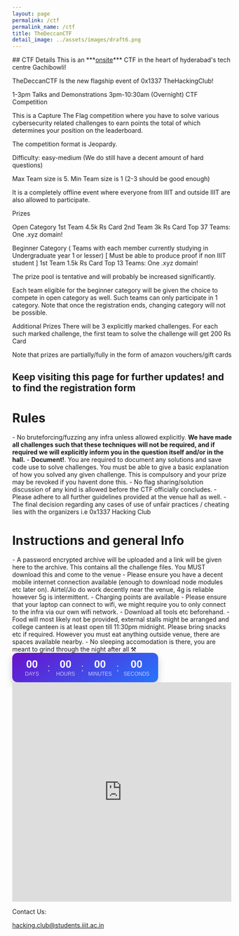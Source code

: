 ```yaml
---
layout: page
permalink: /ctf
permalink_name: /ctf
title: TheDeccanCTF
detail_image: ../assets/images/draft6.png
---
```

<centre>
</centre>
## CTF Details
This is an ***<u>onsite</u>*** CTF in the heart of hyderabad's tech centre Gachibowli!

TheDeccanCTF Is the new flagship event of 0x1337 TheHackingClub!

1-3pm Talks and Demonstrations
3pm-10:30am (Overnight) CTF Competition

This is a Capture The Flag competition where you have to solve various cybersecurity related challenges to earn points the total of which determines your position on the leaderboard.

The competition format is Jeopardy.

Difficulty: easy-medium
(We do still have a decent amount of hard questions)

Max Team size is 5. 
Min Team size is 1 (2-3 should be good enough) 
 
It is a completely offline event where everyone from IIIT and outside IIIT are also allowed to participate. 

Prizes

  Open Category 
   1st  Team  4.5k Rs Card 
   2nd Team 3k Rs Card
  Top 37 Teams: One .xyz domain!

 Beginner Category ( Teams with each member currently studying in Undergraduate year 1 or lesser) [ Must be able to produce proof if non IIIT student ]
    1st Team 1.5k Rs Card
  Top 13 Teams: One  .xyz domain!

The prize pool is tentative and will probably be increased significantly.

Each team eligible for the beginner category will be given the choice to compete in open 
category as well. Such teams can only participate in 1 category. Note that once the registration ends, changing category will not be possible.

Additional Prizes
There will be 3 explicitly marked challenges. For each such marked challenge, the first team to solve the challenge will get 200 Rs Card

Note that prizes are partially/fully in the form of amazon vouchers/gift cards

## Keep visiting this page for further updates! and to find the registration form

<h1>Rules</h1> 
- No bruteforcing/fuzzing any infra unless allowed explicitly.
<b> We have made all challenges such that these techniques will not be required, and if required we will explicitly inform you in the question itself and/or in the hall.</b>
- <b>Document!</b>. You are required to document any solutions and save code use to solve challenges. You must be able to give a basic explanation of how you solved any given challenge. This is compulsory and your prize may be revoked if you havent done this.
- No flag sharing/solution discussion of any kind is allowed before the CTF officially concludes.
- Please adhere to all further guidelines provided at the venue hall as well.
- The final decision regarding any cases of use of unfair practices / cheating lies with the organizers i.e 0x1337 Hacking Club

<h1>Instructions and general Info</h1>
- A password encrypted archive will be uploaded and a link will be given here to the archive. 
This contains all the challenge files. You MUST download this and come to the venue
- Please ensure you have a decent mobile internet connection available (enough to download node modules etc later on). Airtel/Jio do work decently near the venue, 4g is reliable however 5g is intermittent.
- Charging points are available
- Please ensure that your laptop can connect to wifi, we might require you to only connect to the infra via our own wifi network.
- Download all tools etc beforehand.
- Food will most likely not be provided, external stalls might be arranged and college canteen is at least open till 11:30pm midnight. Please bring snacks etc if required. However you must eat anything outside venue, there are spaces available nearby.
- No sleeping accomodation is there, you are meant to grind through the night after all ⚒️

<br/>
<div id="countdown-container" style="
    display: inline-flex;
    align-items: center;
    background: linear-gradient(145deg, #6a11cb 0%, #2575fc 100%);
    border-radius: 12px;
    padding: 12px 20px;
    box-shadow: 0 8px 16px rgba(0,0,0,0.2);
    color: white;
    font-family: 'Arial', sans-serif;
">
    <div style="
        display: flex;
        align-items: center;
        gap: 10px;
    ">
        <div style="
            display: flex;
            flex-direction: column;
            align-items: center;
            min-width: 50px;
        ">
            <div id="days" style="
                font-size: 24px;
                font-weight: bold;
                line-height: 1.2;
            ">00</div>
            <div style="
                font-size: 12px;
                opacity: 0.7;
                text-transform: uppercase;
            ">Days</div>
        </div>
        <div style="font-size: 24px; opacity: 0.7;">:</div>
        <div style="
            display: flex;
            flex-direction: column;
            align-items: center;
            min-width: 50px;
        ">
            <div id="hours" style="
                font-size: 24px;
                font-weight: bold;
                line-height: 1.2;
            ">00</div>
            <div style="
                font-size: 12px;
                opacity: 0.7;
                text-transform: uppercase;
            ">Hours</div>
        </div>
        <div style="font-size: 24px; opacity: 0.7;">:</div>
        <div style="
            display: flex;
            flex-direction: column;
            align-items: center;
            min-width: 50px;
        ">
            <div id="minutes" style="
                font-size: 24px;
                font-weight: bold;
                line-height: 1.2;
            ">00</div>
            <div style="
                font-size: 12px;
                opacity: 0.7;
                text-transform: uppercase;
            ">Minutes</div>
        </div>
        <div style="font-size: 24px; opacity: 0.7;">:</div>
        <div style="
            display: flex;
            flex-direction: column;
            align-items: center;
            min-width: 50px;
        ">
            <div id="seconds" style="
                font-size: 24px;
                font-weight: bold;
                line-height: 1.2;
            ">00</div>
            <div style="
                font-size: 12px;
                opacity: 0.7;
                text-transform: uppercase;
            ">Seconds</div>
        </div>
    </div>
</div>

<script>
document.addEventListener('DOMContentLoaded', () => {
    const daysEl = document.getElementById('days');
    const hoursEl = document.getElementById('hours');
    const minutesEl = document.getElementById('minutes');
    const secondsEl = document.getElementById('seconds');

    const targetDate = new Date('2025-02-08T13:00:00').getTime(); // Set your target date here

    function updateCountdown() {
        const now = new Date().getTime();
        const timeLeft = targetDate - now;

        if (timeLeft <= 0) {
            daysEl.textContent = '00';
            hoursEl.textContent = '00';
            minutesEl.textContent = '00';
            secondsEl.textContent = '00';
            return;
        }

        const days = Math.floor(timeLeft / (1000 * 60 * 60 * 24));
        const hours = Math.floor((timeLeft % (1000 * 60 * 60 * 24)) / (1000 * 60 * 60));
        const minutes = Math.floor((timeLeft % (1000 * 60 * 60)) / (1000 * 60));
        const seconds = Math.floor((timeLeft % (1000 * 60)) / 1000);

        daysEl.textContent = days.toString().padStart(2, '0');
        hoursEl.textContent = hours.toString().padStart(2, '0');
        minutesEl.textContent = minutes.toString().padStart(2, '0');
        secondsEl.textContent = seconds.toString().padStart(2, '0');
    }

    // Update immediately and then every second
    updateCountdown();
    const countdownInterval = setInterval(updateCountdown, 1000);
});
</script>
<br/>

<div style="max-width:100%;list-style:none; transition: none;overflow:hidden;width:500px;height:500px;"><div id="g-mapdisplay" style="height:100%; width:100%;max-width:100%;"><iframe style="height:100%;width:100%;border:0;" frameborder="0" src="https://www.google.com/maps/embed/v1/place?q=himalaya+block+iiit&key=AIzaSyBFw0Qbyq9zTFTd-tUY6dZWTgaQzuU17R8"></iframe></div><a class="googl-ehtml" rel="nofollow" href="https://www.bootstrapskins.com/themes" id="get-data-for-map">premium bootstrap themes</a><style>#g-mapdisplay img.text-marker{max-width:none!important;background:none!important;}img{max-width:none}</style></div>



Contact Us:

hacking.club@students.iiit.ac.in
